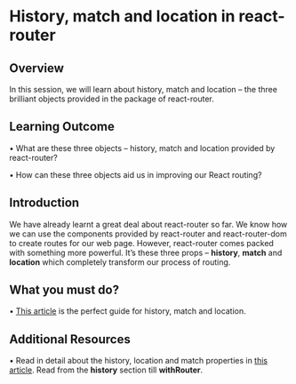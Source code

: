 ﻿# History, match and location in react-router

## Overview

In this session, we will learn about history, match and location – the three brilliant objects provided in the package of react-router.


## Learning Outcome

•	What are these three objects – history, match and location provided by react-router?

•	How can these three objects aid us in improving our React routing?



## Introduction

We have already learnt a great deal about react-router so far. We know how we can use the components provided by react-router and react-router-dom to create routes for our web page.
However, react-router comes packed with something more powerful. It’s these three props – **history**, **match** and **location** which completely transform our process of routing.

## What you must do?

•	[This article](https://www.freecodecamp.org/news/hitchhikers-guide-to-react-router-v4-4b12e369d10/) is the perfect guide for history, match and location.


## Additional Resources

•	Read in detail about the history, location and match properties in [this article](https://reacttraining.com/react-router/core/api/history). Read from the **history** section till **withRouter**.

